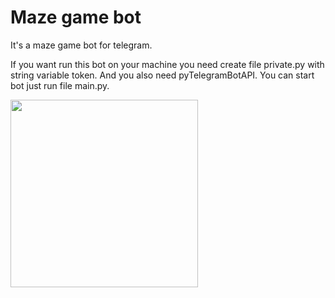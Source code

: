 # Maze game bot
It's a maze game bot for telegram.

<!-- You can find that bot in telegram @lososMazeBot -->

If you want run this bot on your machine you need create file private.py with string variable token. And you also need pyTelegramBotAPI.
You can start bot just run file main.py.

<img width="300" src="https://sun9-43.userapi.com/c856136/v856136125/1a7849/Ylgh9nIQuOk.jpg">

